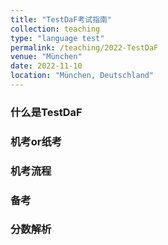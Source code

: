 ```yaml
---
title: "TestDaF考试指南"
collection: teaching
type: "language test"
permalink: /teaching/2022-TestDaF
venue: "München"
date: 2022-11-10
location: "München, Deutschland"
---
```


### 什么是TestDaF


### 机考or纸考


### 机考流程


### 备考


### 分数解析
